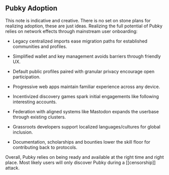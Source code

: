 ## Pubky Adoption

This note is indicative and creative. There is no set on stone plans for realizing adoption, these are just ideas. Realizing the full potential of Pubky relies on network effects through mainstream user onboarding:

- Legacy centralized imports ease migration paths for established communities and profiles.

- Simplified wallet and key management avoids barriers through friendly UX.

- Default public profiles paired with granular privacy encourage open participation.

- Progressive web apps maintain familiar experience across any device.

- Incentivized discovery games spark initial engagements like following interesting accounts.

- Federation with aligned systems like Mastodon expands the userbase through existing clusters.

- Grassroots developers support localized languages/cultures for global inclusion.

- Documentation, scholarships and bounties lower the skill floor for contributing back to protocols.

Overall, Pubky relies on being ready and available at the right time and right place. Most likely users will only discover Pubky during a [[censorship]] attack.
